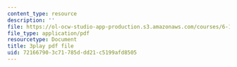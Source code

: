 ```yaml
---
content_type: resource
description: ''
file: https://ol-ocw-studio-app-production.s3.amazonaws.com/courses/6-189-multicore-programming-primer-january-iap-2007/721667903c71785ddd21c5199afd8505_WikcTwXQXfA.pdf
file_type: application/pdf
resourcetype: Document
title: 3play pdf file
uid: 72166790-3c71-785d-dd21-c5199afd8505
---
```

